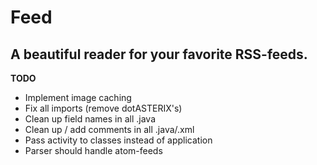 Feed
====

A beautiful reader for your favorite RSS-feeds.
-----------------------------------------------

**TODO**
- Implement image caching
- Fix all imports (remove dotASTERIX's)
- Clean up field names in all .java
- Clean up / add comments in all .java/.xml
- Pass activity to classes instead of application
- Parser should handle atom-feeds

